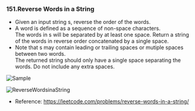 ### 151.Reverse Words in a String

* Given an input string s, reverse the order of the words.
* A word is defined as a sequence of non-space characters.  
The words in s will be separated by at least one space.
Return a string of the words in reverse order concatenated by a single space.
* Note that s may contain leading or trailing spaces or mutiple spaces between two words.  
The returned string should only have a single space separating the words.
Do not include any extra spaces.


![Sample](https://user-images.githubusercontent.com/62577418/196014018-20e2c46b-efe7-40ee-8800-4a35159ba66f.png)



![ReverseWordsinaString](https://user-images.githubusercontent.com/62577418/196013981-4c04cae5-b32c-46d7-81c8-eadf06825606.png)

* Reference: https://leetcode.com/problems/reverse-words-in-a-string/

